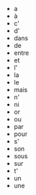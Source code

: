- a
- à
- c'
- d'
- dans
- de
- entre
- et
- l'
- la
- le
- mais
- n'
- ni
- or
- ou
- par
- pour
- s'
- son
- sous
- sur
- t'
- un
- une